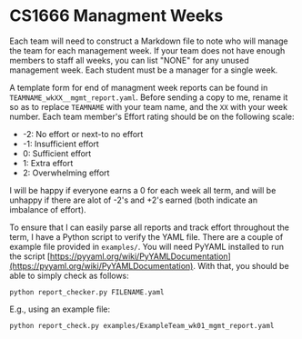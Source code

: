 # CS1666 Managment Weeks

Each team will need to construct a Markdown file to note who will manage the
team for each management week. If your team does not have enough members to
staff all weeks, you can list "NONE" for any unused management week. Each
student must be a manager for a single week.

A template form for end of managment week reports can be found in
`TEAMNAME_wkXX__mgmt_report.yaml`. Before sending a copy to me, rename it so as
to replace `TEAMNAME` with your team name, and the `XX` with your week number.
Each team member's Effort rating should be on the following scale:

* -2: No effort or next-to no effort
* -1: Insufficient effort
* 0: Sufficient effort
* 1: Extra effort
* 2: Overwhelming effort

I will be happy if everyone earns a 0 for each week all term, and will be
unhappy if there are alot of -2's and +2's earned (both indicate an imbalance
of effort).

To ensure that I can easily parse all reports and track effort throughout the
term, I have a Python script to verify the YAML file. There are a couple of 
example file provided in `examples/`. You will need PyYAML installed to run
the script
[https://pyyaml.org/wiki/PyYAMLDocumentation](https://pyyaml.org/wiki/PyYAMLDocumentation).
With that, you should be able to simply check as follows:

```
python report_checker.py FILENAME.yaml
```

E.g., using an example file:

```
python report_check.py examples/ExampleTeam_wk01_mgmt_report.yaml
```
